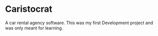 # Caristocrat
A car rental agency software. This was my first Development project and was only meant for learning.
